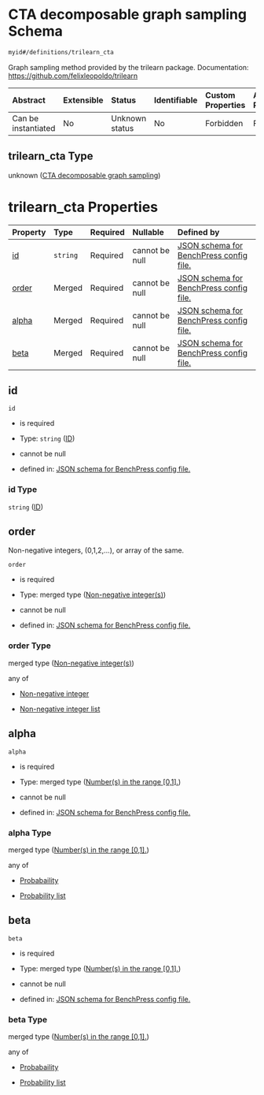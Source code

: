 # CTA decomposable graph sampling Schema

```txt
myid#/definitions/trilearn_cta
```

Graph sampling method provided by the trilearn package.
Documentation: <https://github.com/felixleopoldo/trilearn>

| Abstract            | Extensible | Status         | Identifiable | Custom Properties | Additional Properties | Access Restrictions | Defined In                                                       |
| :------------------ | :--------- | :------------- | :----------- | :---------------- | :-------------------- | :------------------ | :--------------------------------------------------------------- |
| Can be instantiated | No         | Unknown status | No           | Forbidden         | Forbidden             | none                | [config.schema.json*](config.schema.json "open original schema") |

## trilearn_cta Type

unknown ([CTA decomposable graph sampling](config-definitions-cta-decomposable-graph-sampling.md))

# trilearn_cta Properties

| Property        | Type     | Required | Nullable       | Defined by                                                                                                                                                    |
| :-------------- | :------- | :------- | :------------- | :------------------------------------------------------------------------------------------------------------------------------------------------------------ |
| [id](#id)       | `string` | Required | cannot be null | [JSON schema for BenchPress config file.](config-definitions-cta-decomposable-graph-sampling-properties-id.md "myid#/definitions/trilearn_cta/properties/id") |
| [order](#order) | Merged   | Required | cannot be null | [JSON schema for BenchPress config file.](config-definitions-non-negative-integers.md "myid#/definitions/trilearn_cta/properties/order")                      |
| [alpha](#alpha) | Merged   | Required | cannot be null | [JSON schema for BenchPress config file.](config-definitions-numbers-in-the-range-01.md "myid#/definitions/trilearn_cta/properties/alpha")                    |
| [beta](#beta)   | Merged   | Required | cannot be null | [JSON schema for BenchPress config file.](config-definitions-numbers-in-the-range-01.md "myid#/definitions/trilearn_cta/properties/beta")                     |

## id



`id`

*   is required

*   Type: `string` ([ID](config-definitions-cta-decomposable-graph-sampling-properties-id.md))

*   cannot be null

*   defined in: [JSON schema for BenchPress config file.](config-definitions-cta-decomposable-graph-sampling-properties-id.md "myid#/definitions/trilearn_cta/properties/id")

### id Type

`string` ([ID](config-definitions-cta-decomposable-graph-sampling-properties-id.md))

## order

Non-negative integers, (0,1,2,...), or array of the same.

`order`

*   is required

*   Type: merged type ([Non-negative integer(s)](config-definitions-non-negative-integers.md))

*   cannot be null

*   defined in: [JSON schema for BenchPress config file.](config-definitions-non-negative-integers.md "myid#/definitions/trilearn_cta/properties/order")

### order Type

merged type ([Non-negative integer(s)](config-definitions-non-negative-integers.md))

any of

*   [Non-negative integer](config-definitions-non-negative-integers-anyof-non-negative-integer.md "check type definition")

*   [Non-negative integer list](config-definitions-non-negative-integers-anyof-non-negative-integer-list.md "check type definition")

## alpha



`alpha`

*   is required

*   Type: merged type ([Number(s) in the range \[0,1\].](config-definitions-numbers-in-the-range-01.md))

*   cannot be null

*   defined in: [JSON schema for BenchPress config file.](config-definitions-numbers-in-the-range-01.md "myid#/definitions/trilearn_cta/properties/alpha")

### alpha Type

merged type ([Number(s) in the range \[0,1\].](config-definitions-numbers-in-the-range-01.md))

any of

*   [Probabaility](config-definitions-numbers-in-the-range-01-anyof-probabaility.md "check type definition")

*   [Probability list](config-definitions-numbers-in-the-range-01-anyof-probability-list.md "check type definition")

## beta



`beta`

*   is required

*   Type: merged type ([Number(s) in the range \[0,1\].](config-definitions-numbers-in-the-range-01.md))

*   cannot be null

*   defined in: [JSON schema for BenchPress config file.](config-definitions-numbers-in-the-range-01.md "myid#/definitions/trilearn_cta/properties/beta")

### beta Type

merged type ([Number(s) in the range \[0,1\].](config-definitions-numbers-in-the-range-01.md))

any of

*   [Probabaility](config-definitions-numbers-in-the-range-01-anyof-probabaility.md "check type definition")

*   [Probability list](config-definitions-numbers-in-the-range-01-anyof-probability-list.md "check type definition")
